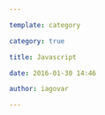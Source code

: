 ```yaml
---

template: category

category: true

title: Javascript

date: 2016-01-30 14:46

author: iagovar

---
```




